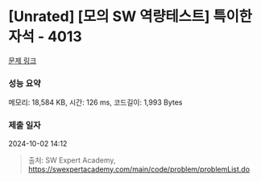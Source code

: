 # [Unrated] [모의 SW 역량테스트] 특이한 자석 - 4013 

[문제 링크](https://swexpertacademy.com/main/code/problem/problemDetail.do?contestProbId=AWIeV9sKkcoDFAVH) 

### 성능 요약

메모리: 18,584 KB, 시간: 126 ms, 코드길이: 1,993 Bytes

### 제출 일자

2024-10-02 14:12



> 출처: SW Expert Academy, https://swexpertacademy.com/main/code/problem/problemList.do